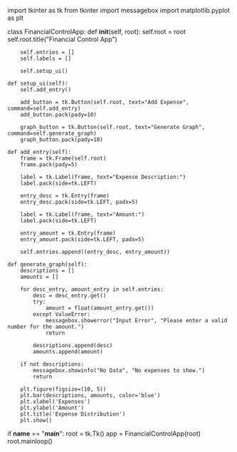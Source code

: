 import tkinter as tk
from tkinter import messagebox
import matplotlib.pyplot as plt

class FinancialControlApp:
    def __init__(self, root):
        self.root = root
        self.root.title("Financial Control App")
        
        self.entries = []
        self.labels = []
        
        self.setup_ui()
    
    def setup_ui(self):
        self.add_entry()
        
        add_button = tk.Button(self.root, text="Add Expense", command=self.add_entry)
        add_button.pack(pady=10)
        
        graph_button = tk.Button(self.root, text="Generate Graph", command=self.generate_graph)
        graph_button.pack(pady=10)
        
    def add_entry(self):
        frame = tk.Frame(self.root)
        frame.pack(pady=5)
        
        label = tk.Label(frame, text="Expense Description:")
        label.pack(side=tk.LEFT)
        
        entry_desc = tk.Entry(frame)
        entry_desc.pack(side=tk.LEFT, padx=5)
        
        label = tk.Label(frame, text="Amount:")
        label.pack(side=tk.LEFT)
        
        entry_amount = tk.Entry(frame)
        entry_amount.pack(side=tk.LEFT, padx=5)
        
        self.entries.append((entry_desc, entry_amount))
    
    def generate_graph(self):
        descriptions = []
        amounts = []
        
        for desc_entry, amount_entry in self.entries:
            desc = desc_entry.get()
            try:
                amount = float(amount_entry.get())
            except ValueError:
                messagebox.showerror("Input Error", "Please enter a valid number for the amount.")
                return
            
            descriptions.append(desc)
            amounts.append(amount)
        
        if not descriptions:
            messagebox.showinfo("No Data", "No expenses to show.")
            return
        
        plt.figure(figsize=(10, 5))
        plt.bar(descriptions, amounts, color='blue')
        plt.xlabel('Expenses')
        plt.ylabel('Amount')
        plt.title('Expense Distribution')
        plt.show()

if __name__ == "__main__":
    root = tk.Tk()
    app = FinancialControlApp(root)
    root.mainloop()
